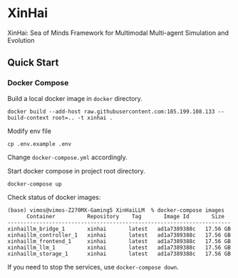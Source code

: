 # XinHai
XinHai: Sea of Minds Framework for Multimodal Multi-agent Simulation and Evolution

## Quick Start

### Docker Compose

Build a local docker image in `docker` directory.
```shell
docker build --add-host raw.githubusercontent.com:185.199.108.133 --build-context root=.. -t xinhai .
```

Modify env file
```shell
cp .env.example .env
```

Change `docker-compose.yml` accordingly.

Start docker compose in project root directory.
```shell
docker-compose up
```

Check status of docker images:
```shell
(base) vimos@vimos-Z270MX-Gaming5 XinHaiLLM  % docker-compose images
      Container          Repository    Tag       Image Id       Size
----------------------------------------------------------------------
xinhaillm_bridge_1       xinhai       latest   ad1a7389388c   17.56 GB
xinhaillm_controller_1   xinhai       latest   ad1a7389388c   17.56 GB
xinhaillm_frontend_1     xinhai       latest   ad1a7389388c   17.56 GB
xinhaillm_llm_1          xinhai       latest   ad1a7389388c   17.56 GB
xinhaillm_storage_1      xinhai       latest   ad1a7389388c   17.56 GB
```

If you need to stop the services, use `docker-compose down`.
